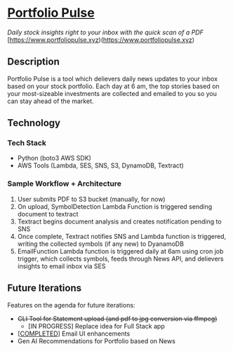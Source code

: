 # [Portfolio Pulse](https://www.portfoliopulse.xyz)

_Daily stock insights right to your inbox with the quick scan of a PDF_
[https://www.portfoliopulse.xyz)(https://www.portfoliopulse.xyz)

## Description

Portfolio Pulse is a tool which delievers daily news updates to your inbox based on your stock portfolio. Each day at 6 am, the top stories based on your most-sizeable investments are collected and emailed to you so you can stay ahead of the market.

## Technology

### Tech Stack

- Python (boto3 AWS SDK)
- AWS Tools (Lambda, SES, SNS, S3, DynamoDB, Textract)

### Sample Workflow + Architecture

1. User submits PDF to S3 bucket (manually, for now)
2. On upload, SymbolDetection Lambda Function is triggered sending document to textract
3. Textract begins document analysis and creates notification pending to SNS
4. Once complete, Textract notifies SNS and Lambda function is triggered, writing the collected symbols (if any new) to DyanamoDB
5. EmailFunction Lambda function is triggered daily at 6am using cron job trigger, which collects symbols, feeds through News API, and delievers insights to email inbox via SES

## Future Iterations

Features on the agenda for future iterations:

- <del>CLI Tool for Statement upload (and pdf to jpg conversion via ffmpeg)</del>
  - [IN PROGRESS] Replace idea for Full Stack app
- [[COMPLETED](https://github.com/colinchambachan/PortfolioPulse/commit/32264d2978a9cb6637b68a16b0f802261242a0c6)] Email UI enhancements
- Gen AI Recommendations for Portfolio based on News

<!-- 2. Tech + Architecture

- Draw out workflow -->
